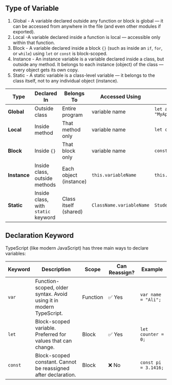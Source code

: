 ## Type of Variable
1. Global - A variable declared outside any function or block is global — it can be accessed from anywhere in the file (and even other modules if exported).
2. Local -A variable declared inside a function is local — accessible only within that function.
3. Block - A variable declared inside a block `{}` (such as inside an `if`, `for`, or `while`) using `let` or `const` is block-scoped.
4. Instance - An instance variable is a variable declared inside a class, but outside any method.
   It belongs to each instance (object) of the class — every object gets its own copy.
5. Static - A static variable is a class-level variable — it belongs to the class itself, not to any individual object (instance).

| Type         | Declared In                         | Belongs To             | Accessed Using           | Example                  |
| ------------ | ----------------------------------- | ---------------------- | ------------------------ | ------------------------ |
| **Global**   | Outside class                       | Entire program         | variable name            | `let appName = "MyApp";` |
| **Local**    | Inside method                       | That method only       | variable name            | `let count = 0;`         |
| **Block**    | Inside `{}`                         | That block only        | variable name            | `const temp = 10;`       |
| **Instance** | Inside class, outside methods       | Each object (instance) | `this.variableName`      | `this.name`              |
| **Static**   | Inside class, with `static` keyword | Class itself (shared)  | `ClassName.variableName` | `Student.university`     |


## Declaration Keyword
TypeScript (like modern JavaScript) has three main ways to declare variables:

| Keyword | Description                                                         | Scope    | Can Reassign? | Example              |
| ------- | ------------------------------------------------------------------- | -------- | ------------- | -------------------- |
| `var`   | Function-scoped, older syntax. Avoid using it in modern TypeScript. | Function | ✅ Yes         | `var name = "Ali";`  |
| `let`   | Block-scoped variable. Preferred for values that can change.        | Block    | ✅ Yes         | `let counter = 0;`   |
| `const` | Block-scoped constant. Cannot be reassigned after declaration.      | Block    | ❌ No          | `const pi = 3.1416;` |
